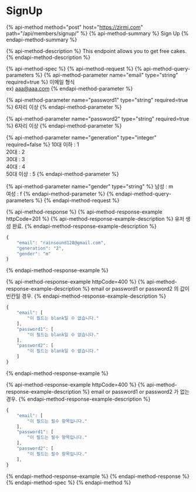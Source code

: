 # SignUp

{% api-method method="post" host="https://zirmi.com" path="/api/members/signup/" %}
{% api-method-summary %}
Sign Up
{% endapi-method-summary %}

{% api-method-description %}
This endpoint allows you to get free cakes.
{% endapi-method-description %}

{% api-method-spec %}
{% api-method-request %}
{% api-method-query-parameters %}
{% api-method-parameter name="email" type="string" required=true %}
이메일 형식   
ex\) aaa@aaa.com
{% endapi-method-parameter %}

{% api-method-parameter name="password1" type="string" required=true %}
6자리 이상
{% endapi-method-parameter %}

{% api-method-parameter name="password2" type="string" required=true %}
6자리 이상
{% endapi-method-parameter %}

{% api-method-parameter name="generation" type="integer" required=false %}
10대 이하 : 1  
20대         : 2  
30대         : 3  
40대         : 4  
50대 이상 : 5
{% endapi-method-parameter %}

{% api-method-parameter name="gender" type="string" %}
남성 : m  
여성 : f
{% endapi-method-parameter %}
{% endapi-method-query-parameters %}
{% endapi-method-request %}

{% api-method-response %}
{% api-method-response-example httpCode=201 %}
{% api-method-response-example-description %}
유저 생성 완료.
{% endapi-method-response-example-description %}

```javascript
{
    "email": "rainsound128@gmail.com",
    "generation": "2",
    "gender": "m"
}
```
{% endapi-method-response-example %}

{% api-method-response-example httpCode=400 %}
{% api-method-response-example-description %}
email or password1 or password2 의 값이 빈칸일 경우.
{% endapi-method-response-example-description %}

```javascript
{
    "email": [
        "이 필드는 blank일 수 없습니다."
    ],
    "password1": [
        "이 필드는 blank일 수 없습니다."
    ],
    "password2": [
        "이 필드는 blank일 수 없습니다."
    ]
}
```
{% endapi-method-response-example %}

{% api-method-response-example httpCode=400 %}
{% api-method-response-example-description %}
email or password1 or password2 가 없는 경우.
{% endapi-method-response-example-description %}

```javascript
{
    "email": [
        "이 필드는 필수 항목입니다."
    ],
    "password1": [
        "이 필드는 필수 항목입니다."
    ],
    "password2": [
        "이 필드는 필수 항목입니다."
    ],
}
```
{% endapi-method-response-example %}
{% endapi-method-response %}
{% endapi-method-spec %}
{% endapi-method %}



